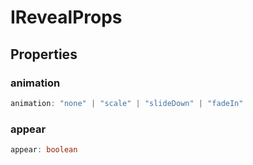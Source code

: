 # IRevealProps

## Properties

### animation

```ts
animation: "none" | "scale" | "slideDown" | "fadeIn"
```

### appear

```ts
appear: boolean
```
